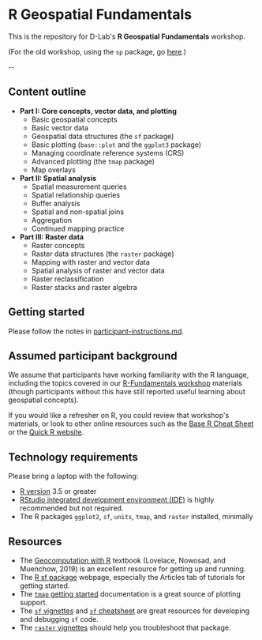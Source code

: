 # R Geospatial Fundamentals

This is the repository for D-Lab's __R Geospatial Fundamentals__ workshop.

<!--
CAN ADD SLIDES AGAIN LATER
__View the Slides__:
- [Part 1 slides](https://dlab-berkeley.github.io/Geospatial-Fundamentals-in-R-with-sf/01-core_concepts_and_plotting.html#1) 
- [Part 2 slides](https://dlab-berkeley.github.io/Geospatial-Fundamentals-in-R-with-sf/02-spatial_analysis.html#1)
- [Part 3 slides](https://dlab-berkeley.github.io/Geospatial-Fundamentals-in-R-with-sf/03-raster_data.html#1)
--->
<!---
__View the Slides or RStudio Binders__:
HERE IS CODE FOR IF/WHEN WE IMPLEMENT BINDER
- [Part 1 slides](https://dlab-berkeley.github.io/Geospatial-Fundamentals-in-R-with-sf/docs/01-core_concepts_and_plotting.html#1), [![Part I](http://mybinder.org/badge.svg)](http://beta.mybinder.org/v2/gh/dlab-berkeley/Geospatial-Fundamentals-in-R-with-sf/docs/01-core_concepts_and_plotting/master?urlpath=rstudio)
- [Part 2 slides](https://dlab-berkeley.github.io/Geospatial-Fundamentals-in-R-with-sf/docs/02-spatial_analysis.html#1), [![Part II](http://mybinder.org/badge.svg)](http://beta.mybinder.org/v2/gh/dlab-berkeley/Geospatial-Fundamentals-in-R-with-sf/docs/02-spatial_analysis/master?urlpath=rstudio)
- [Part 3 slides](https://dlab-berkeley.github.io/Geospatial-Fundamentals-in-R-with-sf/docs/03-raster_data.html#1), [![Part III](http://mybinder.org/badge.svg)](http://beta.mybinder.org/v2/gh/dlab-berkeley/Geospatial-Fundamentals-in-R-with-sf/docs/03-raster_data/master?urlpath=rstudio)
--->

(For the old workshop, using the `sp` package, go [here](https://github.com/dlab-berkeley/Geospatial-Fundamentals-in-R-with-sp).)

--

## Content outline
  - __Part I: Core concepts, vector data, and plotting__
      - Basic geospatial concepts
      - Basic vector data
      - Geospatial data structures (the `sf` package)
      - Basic plotting (`base::plot` and the `ggplot3` package)
      - Managing coordinate reference systems (CRS)
      - Advanced plotting (the `tmap` package)
      - Map overlays
  - __Part II: Spatial analysis__
      - Spatial measurement queries
      - Spatial relationship queries
      - Buffer analysis
      - Spatial and non-spatial joins
      - Aggregation
      - Continued mapping practice
  - __Part III: Raster data__
      - Raster concepts
      - Raster data structures (the `raster` package) 
      - Mapping with raster and vector data
      - Spatial analysis of raster and vector data
      - Raster reclassification
      - Raster stacks and raster algebra 
      
## Getting started

Please follow the notes in [participant-instructions.md](participant-instructions.md).

## Assumed participant background

We assume that participants have working familiarity with the R language,
including the topics covered in our [R-Fundamentals workshop](https://github.com/dlab-berkeley/R-Fundamentals) materials 
(though participants without this have still reported useful
learning about geospatial concepts). 


If you would like a refresher on R, you could review that workshop's materials,
or look to other online resources such as the
[Base R Cheat Sheet](https://rstudio.com/wp-content/uploads/2016/10/r-cheat-sheet-3.pdf) or the [Quick R website](https://www.statmethods.net/index.html).

## Technology requirements

Please bring a laptop with the following:

* [R version](https://cloud.r-project.org/) 3.5 or greater
* [RStudio integrated development environment (IDE)](https://www.rstudio.com/products/rstudio/download/#download) is
highly recommended but not required.
* The R packages `ggplot2`, `sf`, `units`, `tmap`, and `raster` installed, minimally

## Resources

- The [Geocomputation with R](https://geocompr.robinlovelace.net/) textbook (Lovelace, Nowosad, and Muenchow, 2019) is an excellent resource for getting up and running.
- The [R sf package](https://r-spatial.github.io/sf/) webpage, especially the Articles tab of tutorials for getting started.
- The [`tmap` getting started](https://cran.r-project.org/web/packages/tmap/vignettes/tmap-getstarted.html) documentation is a great source of plotting support.
- The [`sf` vignettes](https://cran.r-project.org/web/packages/sf/vignettes/sf1.html) and [`sf` cheatsheet](https://github.com/rstudio/cheatsheets/blob/master/sf.pdf) are great resources for developing and debugging `sf` code.
- The [`raster` vignettes](https://cran.r-project.org/web/packages/raster/vignettes/Raster.pdf) should help you troubleshoot that package.

